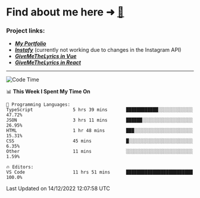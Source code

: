 # Find about me here ➜ [🧑](https://pauabella.dev)

### Project links:
- ***[My Portfolio](https://pauabella.dev)***
- ***[Instafy](https://instafy.me)*** (currently not working due to changes in the Instagram API)
- ***[GiveMeTheLyrics in Vue](https://lyrics.pauabella.dev)***
- ***[GiveMeTheLyrics in React](https://pauabella.dev/GiveMeTheLyrics)***

---
<!--START_SECTION:waka-->
![Code Time](http://img.shields.io/badge/Code%20Time-1%2C729%20hrs%2046%20mins-blue)

📊 **This Week I Spent My Time On** 

```text
💬 Programming Languages: 
TypeScript               5 hrs 39 mins       ████████████░░░░░░░░░░░░░   47.72% 
JSON                     3 hrs 11 mins       ██████░░░░░░░░░░░░░░░░░░░   26.95% 
HTML                     1 hr 48 mins        ███░░░░░░░░░░░░░░░░░░░░░░   15.31% 
CSS                      45 mins             █░░░░░░░░░░░░░░░░░░░░░░░░   6.35% 
Other                    11 mins             ░░░░░░░░░░░░░░░░░░░░░░░░░   1.59%

🔥 Editors: 
VS Code                  11 hrs 51 mins      █████████████████████████   100.0%

```


 Last Updated on 14/12/2022 12:07:58 UTC
<!--END_SECTION:waka-->
